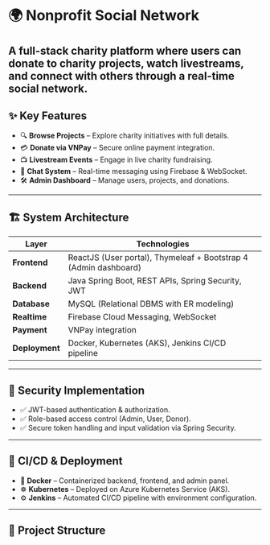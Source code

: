 # 🌍 Nonprofit Social Network

A full-stack charity platform where users can **donate to charity projects**, **watch livestreams**, and **connect with others** through a real-time social network.
---

## ✨ Key Features

- 🔍 **Browse Projects** – Explore charity initiatives with full details.
- 💳 **Donate via VNPay** – Secure online payment integration.
- 📺 **Livestream Events** – Engage in live charity fundraising.
- 💬 **Chat System** – Real-time messaging using Firebase & WebSocket.
- 🛠 **Admin Dashboard** – Manage users, projects, and donations.

---

## 🏗️ System Architecture

| Layer             | Technologies                                                                 |
|------------------|------------------------------------------------------------------------------|
| **Frontend**      | ReactJS (User portal), Thymeleaf + Bootstrap 4 (Admin dashboard)             |
| **Backend**       | Java Spring Boot, REST APIs, Spring Security, JWT                            |
| **Database**      | MySQL (Relational DBMS with ER modeling)                                     |
| **Realtime**      | Firebase Cloud Messaging, WebSocket                                          |
| **Payment**       | VNPay integration                                                            |
| **Deployment**    | Docker, Kubernetes (AKS), Jenkins CI/CD pipeline                             |

---

## 🔐 Security Implementation

- ✅ JWT-based authentication & authorization.
- ✅ Role-based access control (Admin, User, Donor).
- ✅ Secure token handling and input validation via Spring Security.

---

## 🚀 CI/CD & Deployment

- 🐳 **Docker** – Containerized backend, frontend, and admin panel.
- ☸️ **Kubernetes** – Deployed on Azure Kubernetes Service (AKS).
- ⚙️ **Jenkins** – Automated CI/CD pipeline with environment configuration.

---

## 📁 Project Structure

